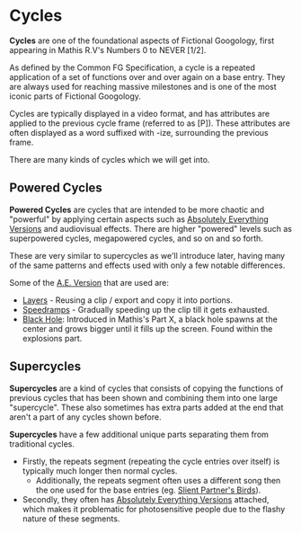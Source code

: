 # Cycles
**Cycles** are one of the foundational aspects of Fictional Googology, first appearing in Mathis R.V's Numbers 0 to NEVER [1/2].

As defined by the Common FG Specification, a cycle is a repeated application of a set of functions over and over again on a base entry. They are always used for reaching massive milestones and is one of the most iconic parts of Fictional Googology.

Cycles are typically displayed in a video format, and has attributes are applied to the previous cycle frame (referred to as [P]). These attributes are often displayed as a word suffixed with -ize, surrounding the previous frame.

There are many kinds of cycles which we will get into.

## Powered Cycles
**Powered Cycles** are cycles that are intended to be more chaotic and "powerful" by applying certain aspects such as [Absolutely Everything Versions](./ae-versions.md) and audiovisual effects. There are higher "powered" levels such as superpowered cycles, megapowered cycles, and so on and so forth.

These are very similar to supercycles as we'll introduce later, having many of the same patterns and effects used with only a few notable differences.

Some of the [A.E. Version](./ae-versions/index.md) that are used are:
- [Layers](./ae-versions/layers.md) - Reusing a clip / export and copy it into portions.
- [Speedramps](./ae-versions/speedramps.md) - Gradually speeding up the clip till it gets exhausted.
- [Black Hole](./ae-versions/black-holes.md): Introduced in Mathis's Part X, a black hole spawns at the center and grows bigger until it fills up the screen. Found within the explosions part.

## Supercycles
**Supercycles** are a kind of cycles that consists of copying the functions of previous cycles that has been shown and combining them into one large "supercycle". These also sometimes has extra parts added at the end that aren't a part of any cycles shown before.

**Supercycles** have a few additional unique parts separating them from traditional cycles.
- Firstly, the repeats segment (repeating the cycle entries over itself) is typically much longer then normal cycles.
  - Additionally, the repeats segment often uses a different song then the one used for the base entries (eg. [Slient Partner's Birds](https://www.youtube.com/watch?v=QYURLoKaoYI)).
- Secondly, they often has [Absolutely Everything Versions](./ae-versions/index.md) attached, which makes it problematic for photosensitive people due to the flashy nature of these segments.